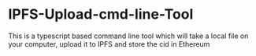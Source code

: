 # IPFS-Upload-cmd-line-Tool
This is a typescript based command line tool which will take a local file on your computer, upload it to IPFS and store the cid in Ethereum
